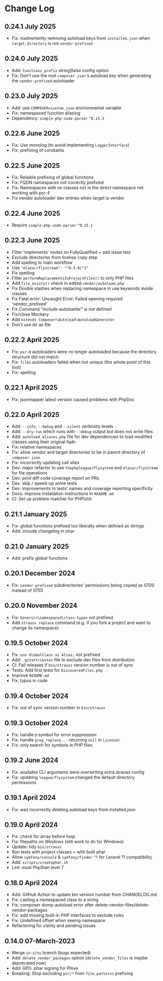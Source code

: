 # Change Log

## 0.24.1 July 2025

* Fix: inadvertently removing autoload keys from `installed.json` when `target_directory` is not `vendor-prefixed`

## 0.24.0 July 2025

* Add: `functions_prefix` string|false config option
* Fix: Don't use the root `composer.json`'s autoload key when generating the `vendor-prefixed` autoloader

## 0.23.0 July 2025

* Add: use `COMPOSER=custom.json` environmental variable
* Fix: namespaced function aliasing
* Dependency: `simple-php-code-parser` `^0.15.3`

## 0.22.6 June 2025

* Fix: Use monolog (to avoid implementing `LoggerInterface`)
* Fix: prefixing of constants

## 0.22.5 June 2025

* Fix: Reliable prefixing of global functions
* Fix: FQDN namespaces not correctly prefxied
* Fix: Namespaces with no classes not in the direct namespace not working with psr-4
* Fix vendor autoloader dev entries when target is vendor

## 0.22.4 June 2025

* Require `simple-php-code-parser` `^0.15.1`

## 0.22.3 June 2025

* Filter 'implements' nodes on FullyQualified + add issue test
* Exclude directories from license copy step
* Add spelling to main workflow
* Use `"elazar/flystream": "^0.5.0|^1"`
* Fix spelling
* Filter `performReplacementsInProjectFiles()` to only PHP files
* Add `file_exists()` check in edited `vendor/autoload.php`
* Fix Double slashes when replacing namespace in use keywords inside classes
* Fix Fatal error: Uncaught Error: Failed opening required 'vendor_prefixed'
* Fix Command "include-autoloader" is not defined
* Fix/close Mockery
* Add `extends Composer\Autoload\AutoloadGenerator`
* Don't use dir as file

## 0.22.2 April 2025

* Fix: `psr-0` autoloaders were no longer autoloaded because the directory structure did not match
* Fix: `files` autoloaders failed when not unique (the whole point of this tool)
* Fix: spelling

## 0.22.1 April 2025

* Fix: jsonmapper latest version caused problems with PhpDoc

## 0.22.0 April 2025

* Add: `--info`, `--debug` and `--silent` verbosity levels
* Add: `--dry-run` which runs with `--debug` output but does not write files
* Add: `autoload_aliases.php` file for dev dependencies to load modified classes using their original fqdn
* Fix: relative namespaces
* Fix: allow vendor and target directories to be in parent directory of `composer.json`
* Fix: incorrectly updating call sites
* Dev: major refactor to use `thephpleague/Flysystem` and `elazar/flystream` for file operations
* Dev: print diff code coverage report on PRs
* Dev: skip / speed-up some tests
* Dev: improvements to tests' names and coverage reporting specificity 
* Docs: improve installation instructions in `README.md` 
* CI: Set up problem matcher for PHPUnit

## 0.21.1 January 2025

* Fix: global functions prefixed too liberally when defined as strings
* Add: include changelog in phar

## 0.21.0 January 2025

* Add: prefix global functions

## 0.20.1 December 2024

* Fix: `vendor-prefixed` subdirectories' permissions being copied as 0700 instead of 0755

## 0.20.0 November 2024

* Fix: `Generic<\namespaced\class-type>` not prefixed
* Add `strauss replace` command (e.g. if you fork a project and want to change its namespace)

## 0.19.5 October 2024

* Fix: `use GlobalClass as Alias;` not prefixed
* Add: `.gitattributes` file to exclude dev files from distribution
* CI: Fail releases if `bin/strauss` version number is out of sync
* Tests: Add first tests for `DiscoveredFiles.php`
* Improve `README.md`
* Fix: typos in code

## 0.19.4 October 2024

* Fix: out of sync version number in `bin/strauss`

## 0.19.3 October 2024

* Fix: handle `@` symbol for error suppression
* Fix: handle `preg_replace...` returning `null` in `Licenser`
* Fix: only search for symbols in PHP files

## 0.19.2 June 2024

* Fix: available CLI arguments were overwriting extra.strauss config
* Fix: updating `league/flysystem` changed the default directory permissions

## 0.19.1 April 2024

* Fix: was incorrectly deleting autoload keys from installed.json

## 0.19.0 April 2024

* Fix: check for array before loop
* Fix: filepaths on Windows (still work to do for Windows)
* Update: tidy `bin/strauss`
* Run tests with project classes + with built phar
* Allow `symfony/console` & `symfony/finder` `^7` for Laravel 11 compatibility
* Add: `scripts/createphar.sh`
* Lint: most PhpStan level 7

## 0.18.0 April 2024

* Add: GitHub Action to update bin version number from CHANGELOG.md
* Fix: casting a namespaced class to a string
* Fix: composer dump-autoload error after delete-vendor-files/delete-vendor-packages
* Fix: add missing built-in PHP interfaces to exclude rules
* Fix: Undefined offset when seeing namespace
* Refactoring for clarity and pending issues

## 0.14.0 07-March-2023

* Merge `in-situ` branch (bugs expected)
* Add: `delete_vendor_packages` option (`delete_vendor_files` is maybe deprecated now)
* Add: GPG .phar signing for Phive
* Breaking: Stop excluding `psr/*` from `file_patterns` prefixing
